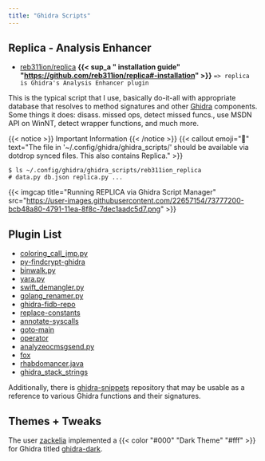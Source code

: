 ```yaml
---
title: "Ghidra Scripts"
---
```


## Replica - Analysis Enhancer

* [reb311ion/replica](https://github.com/reb311ion/replica) **{{< sup_a " installation guide" "https://github.com/reb311ion/replica#-installation" >}}**  `=> replica is Ghidra's Analysis Enhancer plugin`

This is the typical script that I use, basically do-it-all with appropriate database that resolves to method signatures and other [Ghidra](/ghidra-and-related) components. Some things it does: disass. missed ops, detect missed funcs., use MSDN API on WinNT, detect wrapper functions, and much more.

{{< notice >}}
Important Information
{{< /notice >}}
{{< callout emoji="🐉" text="The file in '~/.config/ghidra/ghidra_scripts/' should be available via dotdrop synced files. This also contains Replica." >}}

```
$ ls ~/.config/ghidra/ghidra_scripts/reb311ion_replica
# data.py db.json replica.py ...
```

{{< imgcap title="Running REPLICA via Ghidra Script Manager"  src="https://user-images.githubusercontent.com/22657154/73777200-bcb48a80-4791-11ea-8f8c-7dec1aadc5d7.png" >}}

## Plugin List

* [coloring_call_jmp.py](https://github.com/AllsafeCyberSecurity/ghidra_scripts#coloring_call_jmppy)
* [py-findcrypt-ghidra](https://github.com/AllsafeCyberSecurity/py-findcrypt-ghidra#py-findcrypt-ghidra)
* [binwalk.py](https://github.com/ghidraninja/ghidra_scripts#binwalkpy)
* [yara.py](https://github.com/ghidraninja/ghidra_scripts#yarapy)
* [swift_demangler.py](https://github.com/ghidraninja/ghidra_scripts#swift_demanglerpy)
* [golang_renamer.py](https://github.com/ghidraninja/ghidra_scripts#golang_renamerpy)
* [ghidra-fidb-repo](https://github.com/threatrack/ghidra-fidb-repo#ghidra-function-id-dataset-repository)
* [replace-constants](https://github.com/0xb0bb/pwndra#replace-constants)
* [annotate-syscalls](https://github.com/0xb0bb/pwndra#annotate-syscalls)
* [goto-main](https://github.com/0xb0bb/pwndra#goto-main)
* [operator](https://github.com/tacnetsol/ghidra_scripts/blob/master/readmes/operator.md)
* [analyzeocmsgsend.py](https://github.com/PAGalaxyLab/ghidra_scripts#analyzeocmsgsendpy)
* [fox](https://github.com/federicodotta/ghidra-scripts/tree/main/FOX)
* [rhabdomancer.java](https://github.com/0xdea/ghidra-scripts/blob/main/Rhabdomancer.java)
* [ghidra_stack_strings](https://github.com/zxgio/ghidra_stack_strings)

Additionally, there is [ghidra-snippets](https://github.com/HackOvert/GhidraSnippets) repository that may be usable as a reference to various Ghidra functions and their signatures.

## Themes + Tweaks

The user [zackelia](https://github.com/zackelia/) implemented a {{< color "#000" "Dark Theme" "#fff" >}} for Ghidra titled [ghidra-dark](https://github.com/zackelia/ghidra-dark).
